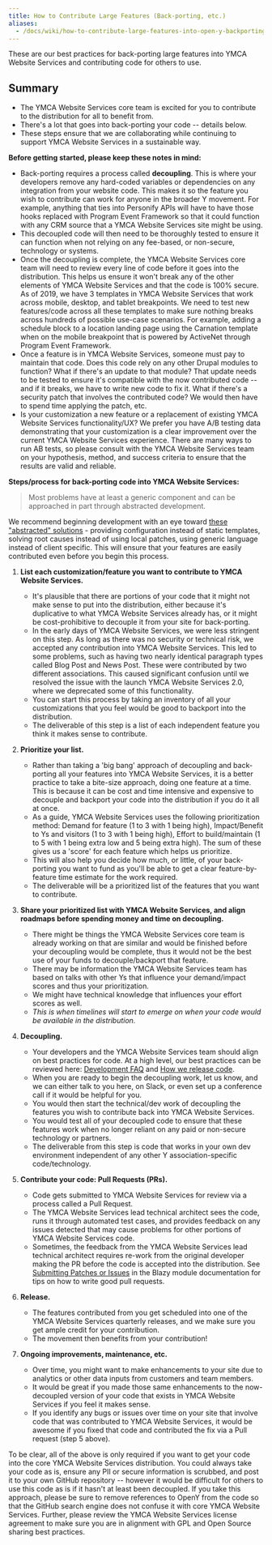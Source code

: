 ```yaml
---
title: How to Contribute Large Features (Back-porting, etc.)
aliases:
  - /docs/wiki/how-to-contribute-large-features-into-open-y-backporting-etc/
---
```


These are our best practices for back-porting large features into YMCA Website Services and contributing code for others to use.

## Summary

*   The YMCA Website Services core team is excited for you to contribute to the distribution for all to benefit from.
*   There's a lot that goes into back-porting your code -- details below.
*   These steps ensure that we are collaborating while continuing to support YMCA Website Services in a sustainable way.

**Before getting started, please keep these notes in mind:**

*   Back-porting requires a process called **decoupling**. This is where your developers remove any hard-coded variables or dependencies on any integration from your website code. This makes it so the feature you wish to contribute can work for anyone in the broader Y movement. For example, anything that ties into Personify APIs will have to have those hooks replaced with Program Event Framework so that it could function with any CRM source that a YMCA Website Services site might be using.
*   This decoupled code will then need to be thoroughly tested to ensure it can function when not relying on any fee-based, or non-secure, technology or systems.
*   Once the decoupling is complete, the YMCA Website Services core team will need to review every line of code before it goes into the distribution. This helps us ensure it won't break any of the other elements of YMCA Website Services and that the code is 100% secure. As of 2019, we have 3 templates in YMCA Website Services that work across mobile, desktop, and tablet breakpoints. We need to test new features/code across all these templates to make sure nothing breaks across hundreds of possible use-case scenarios. For example, adding a schedule block to a location landing page using the Carnation template when on the mobile breakpoint that is powered by ActiveNet through Program Event Framework.
*   Once a feature is in YMCA Website Services, someone must pay to maintain that code. Does this code rely on any other Drupal modules to function? What if there's an update to that module? That update needs to be tested to ensure it's compatible with the now contributed code -- and if it breaks, we have to write new code to fix it. What if there's a security patch that involves the contributed code? We would then have to spend time applying the patch, etc.
*   Is your customization a new feature or a replacement of existing YMCA Website Services functionality/UX? We prefer you have A/B testing data demonstrating that your customization is a clear improvement over the current YMCA Website Services experience. There are many ways to run AB tests, so please consult with the YMCA Website Services team on your hypothesis, method, and success criteria to ensure that the results are valid and reliable.

**Steps/process for back-porting code into YMCA Website Services:**

> Most problems have at least a generic component and can be approached in part through abstracted development.

We recommend beginning development with an eye toward [these "abstracted" solutions](https://guidebook.civicactions.com/en/latest/practice-areas/engineering/drupal/most-important-decision-in-developing-a-drupal-site-contributed-vs-custom-development/) - providing configuration instead of static templates, solving root causes instead of using local patches, using generic language instead of client specific. This will ensure that your features are easily contributed even before you begin this process.

1.  **List each customization/feature you want to contribute to YMCA Website Services.**

    *   It's plausible that there are portions of your code that it might not make sense to put into the distribution, either because it's duplicative to what YMCA Website Services already has, or it might be cost-prohibitive to decouple it from your site for back-porting.
    *   In the early days of YMCA Website Services, we were less stringent on this step. As long as there was no security or technical risk, we accepted any contribution into YMCA Website Services. This led to some problems, such as having two nearly identical paragraph types called Blog Post and News Post. These were contributed by two different associations. This caused significant confusion until we resolved the issue with the launch YMCA Website Services 2.0, where we deprecated some of this functionality.
    *   You can start this process by taking an inventory of all your customizations that you feel would be good to backport into the distribution.
    *   The deliverable of this step is a list of each independent feature you think it makes sense to contribute.

2.  **Prioritize your list.**

    *   Rather than taking a 'big bang' approach of decoupling and back-porting all your features into YMCA Website Services, it is a better practice to take a bite-size approach, doing one feature at a time. This is because it can be cost and time intensive and expensive to decouple and backport your code into the distribution if you do it all at once.
    *   As a guide, YMCA Website Services uses the following prioritization method: Demand for feature (1 to 3 with 1 being high), Impact/Benefit to Ys and visitors (1 to 3 with 1 being high), Effort to build/maintain (1 to 5 with 1 being extra low and 5 being extra high). The sum of these gives us a 'score' for each feature which helps us prioritize.
    *   This will also help you decide how much, or little, of your back-porting you want to fund as you'll be able to get a clear feature-by-feature time estimate for the work required.
    *   The deliverable will be a prioritized list of the features that you want to contribute.

3.  **Share your prioritized list with YMCA Website Services, and align roadmaps before spending money and time on decoupling.**

    *   There might be things the YMCA Website Services core team is already working on that are similar and would be finished before your decoupling would be complete, thus it would not be the best use of your funds to decouple/backport that feature.
    *   There may be information the YMCA Website Services team has based on talks with other Ys that influence your demand/impact scores and thus your prioritization.
    *   We might have technical knowledge that influences your effort scores as well.
    *   *This is when timelines will start to emerge on when your code would be available in the distribution.*

4.  **Decoupling.**

    *   Your developers and the YMCA Website Services team should align on best practices for code. At a high level, our best practices can be reviewed here: [Development FAQ](../development-faq) and [How we release code](../how-we-release-openy-distribution-from-code-perspective).
    *   When you are ready to begin the decoupling work, let us know, and we can either talk to you here, on Slack, or even set up a conference call if it would be helpful for you.
    *   You would then start the technical/dev work of decoupling the features you wish to contribute back into YMCA Website Services.
    *   You would test all of your decoupled code to ensure that these features work when no longer reliant on any paid or non-secure technology or partners.
    *   The deliverable from this step is code that works in your own dev environment independent of any other Y association-specific code/technology.

5.  **Contribute your code: Pull Requests (PRs).**

    *   Code gets submitted to YMCA Website Services for review via a process called a Pull Request.
    *   The YMCA Website Services lead technical architect sees the code, runs it through automated test cases, and provides feedback on any issues detected that may cause problems for other portions of YMCA Website Services code.
    *   Sometimes, the feedback from the YMCA Website Services lead technical architect requires re-work from the original developer making the PR before the code is accepted into the distribution. See [Submitting Patches or Issues](#contribution) in the Blazy module documentation for tips on how to write good pull requests.

6.  **Release.**

    *   The features contributed from you get scheduled into one of the YMCA Website Services quarterly releases, and we make sure you get ample credit for your contribution.
    *   The movement then benefits from your contribution!

7.  **Ongoing improvements, maintenance, etc.**

    *   Over time, you might want to make enhancements to your site due to analytics or other data inputs from customers and team members.
    *   It would be great if you made those same enhancements to the now-decoupled version of your code that exists in YMCA Website Services if you feel it makes sense.
    *   If you identify any bugs or issues over time on your site that involve code that was contributed to YMCA Website Services, it would be awesome if you fixed that code and contributed the fix via a Pull request (step 5 above).

To be clear, all of the above is only required if you want to get your code into the core YMCA Website Services distribution. You could always take your code as is, ensure any PII or secure information is scrubbed, and post it to your own GitHub repository -- however it would be difficult for others to use this code as is if it hasn't at least been decoupled. If you take this approach, please be sure to remove references to OpenY from the code so that the GitHub search engine does not confuse it with core YMCA Website Services. Further, please review the YMCA Website Services license agreement to make sure you are in alignment with GPL and Open Source sharing best practices.
